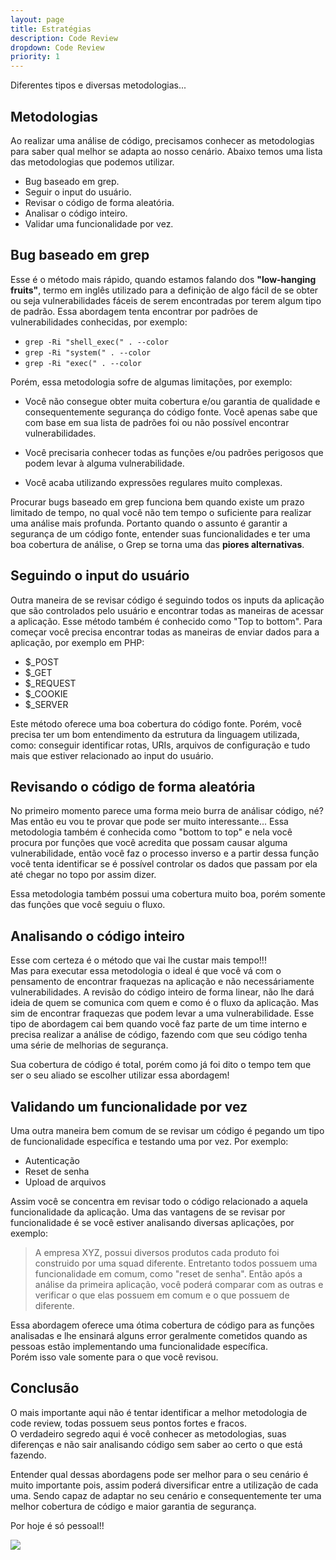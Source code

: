 ```yaml
---
layout: page
title: Estratégias
description: Code Review
dropdown: Code Review
priority: 1
---
```



Diferentes tipos e diversas metodologias...
<!--more-->



## Metodologias

Ao realizar uma análise de código, precisamos conhecer as metodologias para saber qual melhor se adapta ao nosso cenário. Abaixo temos uma lista das metodologias que podemos utilizar.

* Bug baseado em grep.
* Seguir o input do usuário.
* Revisar o código de forma aleatória.
* Analisar o código inteiro.
* Validar uma funcionalidade por vez.


## Bug baseado em grep

Esse é o método mais rápido, quando estamos falando dos **"low-hanging fruits"**, termo em inglês utilizado para a definição de algo fácil de se obter ou seja vulnerabilidades fáceis de serem encontradas por terem algum tipo de padrão. 
Essa abordagem tenta encontrar por padrões de vulnerabilidades conhecidas, por exemplo:

- `grep -Ri "shell_exec(" . --color`
- `grep -Ri "system(" . --color`
- `grep -Ri "exec(" . --color`

Porém, essa metodologia sofre de algumas limitações, por exemplo:

* Você não consegue obter muita cobertura e/ou garantia de qualidade e consequentemente segurança do código fonte. Você apenas sabe que com base em sua lista de padrões foi ou não possível encontrar vulnerabilidades.

* Você precisaria conhecer todas as funções e/ou padrões perigosos que podem levar à alguma vulnerabilidade.

* Você acaba utilizando expressões regulares muito complexas.

Procurar bugs baseado em grep funciona bem quando existe um prazo limitado de tempo, no qual você não tem tempo o suficiente para realizar uma análise mais profunda. Portanto quando o assunto é garantir a segurança de um código fonte, entender suas funcionalidades e ter uma boa cobertura de análise, o Grep se torna uma das **piores alternativas**.


## Seguindo o input do usuário

Outra maneira de se revisar código é seguindo todos os inputs da aplicação que são controlados pelo usuário e encontrar todas as maneiras de acessar a aplicação. Esse método também é conhecido como "Top to bottom".
Para começar você precisa encontrar todas as maneiras de enviar dados para a aplicação, por exemplo em PHP:

* $_POST 
* $_GET 
* $_REQUEST
* $_COOKIE  
* $_SERVER


Este método oferece uma boa cobertura do código fonte. Porém, você precisa ter um bom entendimento da estrutura da linguagem utilizada, como: conseguir identificar rotas, URIs, arquivos de configuração e tudo mais que estiver relacionado ao input do usuário.


## Revisando o código de forma aleatória

No primeiro momento parece uma forma meio burra de análisar código, né?<br>
Mas então eu vou te provar que pode ser muito interessante... Essa metodologia também é conhecida como "bottom to top" e nela você procura por funções que você acredita que possam causar alguma vulnerabilidade, então você faz o processo inverso e a partir dessa função você tenta identificar se é possível controlar os dados que passam por ela até chegar no topo por assim dizer.


Essa metodologia também possui uma cobertura muito boa, porém somente das funções que você seguiu o fluxo.


## Analisando o código inteiro

Esse com certeza é o método que vai lhe custar mais tempo!!!<br>
Mas para executar essa metodologia o ideal é que você vá com o pensamento de encontrar fraquezas na aplicação e não necessáriamente vulnerabilidades. A revisão do código inteiro de forma linear, não lhe dará ideia de quem se comunica com quem e como é o fluxo da aplicação. Mas sim de encontrar fraquezas que podem levar a uma vulnerabilidade. Esse tipo de abordagem cai bem quando você faz parte de um time interno e precisa realizar a análise de código, fazendo com que seu código tenha uma série de melhorias de segurança.

Sua cobertura de código é total, porém como já foi dito o tempo tem que ser o seu aliado se escolher utilizar essa abordagem!


## Validando um funcionalidade por vez


Uma outra maneira bem comum de se revisar um código é pegando um tipo de funcionalidade específica e testando uma por vez.
Por exemplo:

* Autenticação
* Reset de senha
* Upload de arquivos

Assim você se concentra em revisar todo o código relacionado a aquela funcionalidade da aplicação.
Uma das vantagens de se revisar por funcionalidade é se você estiver analisando diversas aplicações, por exemplo:

>A empresa XYZ, possui diversos produtos cada produto foi construido por uma squad diferente. Entretanto todos possuem uma funcionalidade em comum, como "reset de senha".
Então após a análise da primeira aplicação, você poderá comparar com as outras e verificar o que elas possuem em comum e o que possuem de diferente.

Essa abordagem oferece uma ótima cobertura de código para as funções analisadas e lhe ensinará alguns error geralmente cometidos quando as pessoas estão implementando uma funcionalidade específica.<br> 
Porém isso vale somente para o que você revisou.


## Conclusão

O mais importante aqui não é tentar identificar a melhor metodologia de code review, todas possuem seus pontos fortes e fracos.<br> 
O verdadeiro segredo aqui é você conhecer as metodologias, suas diferenças e não sair analisando código sem saber ao certo o que está fazendo.<br> 

Entender qual dessas abordagens pode ser melhor para o seu cenário é muito importante pois, assim poderá diversificar entre a utilização de cada uma. Sendo capaz de adaptar no seu cenário e consequentemente ter uma melhor cobertura de código e maior garantia de segurança. 

Por hoje é só pessoal!!<br>

![](https://media.giphy.com/media/APHFMUIaTnLIA/giphy.gif)